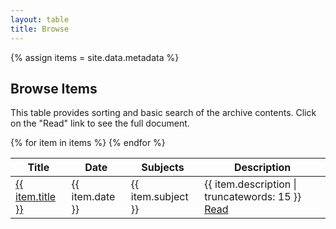 ```yaml
---
layout: table
title: Browse
---
```

{% assign items = site.data.metadata %}

## Browse Items

This table provides sorting and basic search of the archive contents. 
Click on the "Read" link to see the full document.

<table id="item-table">
    <thead>
        <tr>
            <th>Title</th>
            <th>Date</th>
            <th>Subjects</th>
            <th>Description</th>
        </tr>
    </thead>
    <tbody>
{% for item in items %}        
        <tr>
            <td><a href="{{ site.baseurl }}/browse/item.html?id={{ item.indexid }}">{{ item.title }}</a></td>
            <td>{{ item.date }}</td>
            <td>{{ item.subject }}</td>
            <td>{{ item.description | truncatewords: 15 }} <a href="{{ site.baseurl }}/items/{{ item.identifier | downcase }}.html">Read</a></td>
        </tr>
{% endfor %}
    </tbody>
</table>
